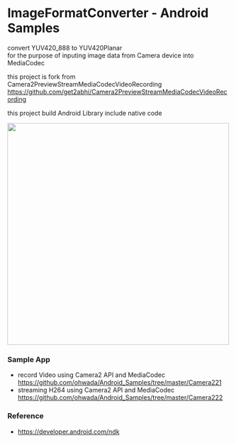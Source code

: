 ImageFormatConverter - Android Samples
===============

convert YUV420_888 to YUV420Planar <br/>
for the purpose of inputing image data from Camera device into MediaCodec <br/>

this project is fork from  <br/>
Camera2PreviewStreamMediaCodecVideoRecording <br/>
https://github.com/get2abhi/Camera2PreviewStreamMediaCodecVideoRecording <br/>

this project build Android Library include native code <br/>

<image src="https://raw.githubusercontent.com/ohwada/Android_Samples/master/ImageFormatConverter/docs/lib_overview.png" width="500" /><br/>


### Sample App <br/>
- record Video using Camera2 API and MediaCodec <br/>
https://github.com/ohwada/Android_Samples/tree/master/Camera221 <br/>
- streaming H264 using Camera2 API and MediaCodec <br/>
https://github.com/ohwada/Android_Samples/tree/master/Camera222 <br/>


### Reference <br/>
- https://developer.android.com/ndk
